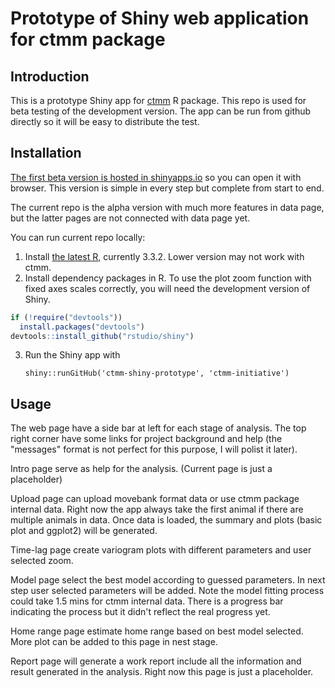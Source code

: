 # Prototype of Shiny web application for ctmm package

## Introduction

This is a prototype Shiny app for [ctmm](https://cran.r-project.org/web/packages/ctmm/index.html) R package. This repo is used for beta testing of the development version. The app can be run from github directly so it will be easy to distribute the test.

## Installation

[The first beta version is hosted in shinyapps.io](https://ctmm.shinyapps.io/dashboard1/) so you can open it with browser. This version is simple in every step but complete from start to end.

The current repo is the alpha version with much more features in data page, but the latter pages are not connected with data page yet.

You can run current repo locally:

1. Install [the latest R](https://www.r-project.org/), currently 3.3.2. Lower version may not work with ctmm.
2. Install dependency packages in R. To use the plot zoom function with fixed axes scales correctly, you will need the development version of Shiny.
	
```r
if (!require("devtools"))
  install.packages("devtools")
devtools::install_github("rstudio/shiny")
```

3. Run the Shiny app with

	`shiny::runGitHub('ctmm-shiny-prototype', 'ctmm-initiative')`
	
	
## Usage

The web page have a side bar at left for each stage of analysis. The top right corner have some links for project background and help (the "messages" format is not perfect for this purpose, I will polist it later).

Intro page serve as help for the analysis. (Current page is just a placeholder)

Upload page can upload movebank format data or use ctmm package internal data. Right now the app always take the first animal if there are multiple animals in data. Once data is loaded, the summary and plots (basic plot and ggplot2) will be generated.

Time-lag page create variogram plots with different parameters and user selected zoom.

Model page select the best model according to guessed parameters. In next step user selected parameters will be added. Note the model fitting process could take 1.5 mins for ctmm internal data. There is a progress bar indicating the process but it didn't reflect the real progress yet.

Home range page estimate home range based on best model selected. More plot can be added to this page in nest stage.

Report page will generate a work report include all the information and result generated in the analysis. Right now this page is just a placeholder.
